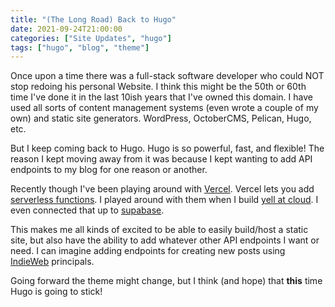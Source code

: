 ```yaml
---
title: "(The Long Road) Back to Hugo"
date: 2021-09-24T21:00:00
categories: ["Site Updates", "hugo"]
tags: ["hugo", "blog", "theme"]
---
```


Once upon a time there was a full-stack software developer who could NOT stop
redoing his personal Website. I think this might be the 50th or 60th time I've
done it in the last 10ish years that I've owned this domain. I have used all
sorts of content management systems (even wrote a couple of my own) and static
site generators. WordPress, OctoberCMS, Pelican, Hugo, etc.

But I keep coming back to Hugo. Hugo is so powerful, fast, and flexible! The
reason I kept moving away from it was because I kept wanting to add API
endpoints to my blog for one reason or another.

Recently though I've been playing around with [Vercel](https://vercel.com).
Vercel lets you add [serverless
functions](https://vercel.com/docs/concepts/functions/introduction). I played
around with them when I build [yell at
cloud](https://yell-at-cloud.vercel.app/). I even connected that up to
[supabase](https://supabase.io/).

This makes me all kinds of excited to be able to easily build/host a static
site, but also have the ability to add whatever other API endpoints I want or
need. I can imagine adding endpoints for creating new posts using
[IndieWeb](https://indieweb.org) principals.

Going forward the theme might change, but I think (and hope) that **this** time
Hugo is going to stick!
